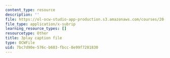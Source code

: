 ```yaml
---
content_type: resource
description: ''
file: https://ol-ocw-studio-app-production.s3.amazonaws.com/courses/20-219-becoming-the-next-bill-nye-writing-and-hosting-the-educational-show-january-iap-2015/7bc7d90e576cb603fbcc8e99f7281830_eIeQgvadWpw.srt
file_type: application/x-subrip
learning_resource_types: []
resourcetype: Other
title: 3play caption file
type: OCWFile
uid: 7bc7d90e-576c-b603-fbcc-8e99f7281830
---
```

